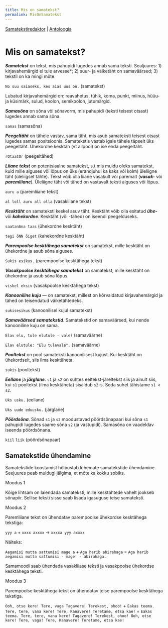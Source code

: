 ```yaml
---
title: Mis on samatekst?
permalink: MisOnSamatekst
---
```


<!-- Viited peamistele artefaktidele -->
<p style='margin-bottom: 3rem;'>
  <a href='{{ site.baseurl }}'>Samatekstiredaktor</a> |
  <a href='{{ site.baseurl }}/Valik'>Antoloogia</a> 
</p>

# Mis on samatekst?

***Samatekst***  on tekst, mis pahupidi lugedes annab sama teksti. Sealjuures: 1) kirjavahemärgid ei tule arvesse*; 2) suur- ja väiketäht on samaväärsed; 3) tekstil on ka mingi mõte.

`No suu saiaseks, kes aias uus on.` (samatekst)

Lubatud kirjavahemärgid on: reavahetus, tühik, koma, punkt, miinus, hüüu- ja küsimärk, sulud, koolon, semikoolon, jutumärgid.

***Samasõna*** on sõna või sõnavorm, mis pahupidi (teksti teisest otsast) lugedes annab sama sõna.

`samas` (samasõna)

***Peegeltäht*** on tähele vastav, sama täht, mis asub samateksti teisest otsast lugedes samas positsioonis. Samatekstis vastab igale tähele täpselt üks peegeltäht. Ühekordne kesktäh (vt allpool) on ise enda peegeltäht.

`rOtaatOr` (peegeltähed)

***Liiane tekst*** on potentsiaalne samatekst, s.t mis muidu oleks samatekst, kuid mille alguses või lõpus on üks (erandjuhul ka kaks või kolm) üleliigne täht (üleliigset tähte). Tekst võib olla liiane vasakult või paremalt (***vasak-*** või ***paremliiane***). Üleliigne täht või tähed on vastavalt teksti alguses või lõpus.

`auru a` (paremliiane tekst) 

`al loll auru all olla` (vasakliiane tekst)

***Kesktäht*** on samateksti keskel asuv täht. Kesktäht võib olla esitatud ***ühe-*** või ***kahekordne***. Kesktäht (või -tähed) on iseendi peegelduseks.

`saatanAna taas` (ühekordne kesktäht)

`tegi õNN õiget` (kahekordne kesktäht)

***Parempoolse kesktähega samatekst*** on samatekst, mille kesktäht on ühekordne ja asub sõna alguses.

`Sukis esikus.` (parempoolse kesktähega tekst)

***Vasakpoolse kesktähega samatekst*** on samatekst, mille kesktäht on ühekordne ja asub sõna lõpus.

`viskel eksiv` (vasakpoolse kesktähega tekst)

***Kanooniline kuju*** &mdash; on samatekst, millest on kõrvaldatud kirjavahemärgid ja tähed on teisendatud väiketähtedeks.

`sukisesikus` (kanoonilisel kujul samatekst)

***Samaväärsed samatekstid***. Samatekstid on samaväärsed, kui nende kanooniline kuju on sama.

`Elav elu, tule elutule - vale?` (samaväärne)

`Elav elutule: "Elu tulevale".` (samaväärne)

***Pooltekst*** on pool samateksti kanoonilisest kujust. Kui kesktäht on ühekordselt, siis ilma kesktäheta.

`sukis` (pooltekst)

***Eellane*** ja ***järglane***. `s1` ja `s2` on suhtes eeltekst-järeltekst siis ja ainult siis, kui `s1` pooltekst (ilma kesktäheta) sisaldub `s2`-s. Seda suhet tähistame `s1 < s2`.

`Uks usku.` (eellane)

`Uks uude eduusku.` (järglane)

***Pöördsõna***. Sõnad `s1` ja `s2` moodustavad pöördsõnapaari kui sõna `s1` pahupidi lugedes saame sõna `s2` (ja vastupidi). Samasõna on vaadeldav iseenda pöördsõnana.

`kiil` `liik` (pöördsõnapaar)

## Samatekstide ühendamine

Samatekstide koostamist hõlbustab lühemate samatekstide ühendamine. Seejuures peab muidugi jälgima, et mõte ka kokku sobiks.

Moodus 1

Kõige lihtsam on laiendada samateksti, mille kesktähtede vahelt jookseb sõnapiir. Sellise teksti sisse saab lisada igasuguse teise samateksti.

Moodus 2

Paremliiane tekst on ühendatav parempoolse ühekordse kesktähega tekstiga:

`yyy a` + `xxxx axxxx` -> `xxxxa yyy axxxx`

Näiteks:

`Aegamisi mutta sattumisi mage a` + `Aga harib abirahaga` = `Aga harib aegamisi mutta sattumisi - mage! - abirahaga.`

Samamoodi saab ühendada vasakliiase teksti ja vasakpoolse ühekordse kesktähega teksti.

Moodus 3

Parempoolse kesktähega tekst on ühendatav teise parempoolse kesktähega tekstiga.

`Ooh, otse kere! Tere, vaga Tagavere! Terekest, ohoo!` + `Eakas teema. Tere, tere, vana kere! Tere, Kanavere! Teretame, etsa kae!` = `Eakas teema. Tere, tere, vana kere! Tagavere! Terekest, ohoo! Ooh, otse kere! Tere, vaga! Tere, Kanavere! Teretame, etsa kae!`

